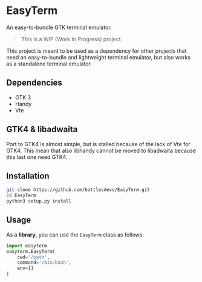 # EasyTerm
An easy-to-bundle GTK terminal emulator.

> This is a WIP (Work In Progress) project.

This project is meant to be used as a dependency for other projects that
need an easy-to-bundle and lightweight terminal emulator, but also
works as a standalone terminal emulator.

## Dependencies
- GTK 3
- Handy
- Vte

## GTK4 & libadwaita
Port to GTK4 is almost simple, but is stalled because of the lack of
Vte for GTK4. This mean that also libhandy cannot be moved to libadwaita
because this last one need GTK4.

## Installation
```bash
git clone https://github.com/bottlesdevs/EasyTerm.git
cd EasyTerm
python3 setup.py install
```

## Usage
As a **library**, you can use the `EasyTerm` class as follows:
```python
import easyterm
easyterm.EasyTerm(
    cwd='/path',
    command='/bin/bash',
    env=[]
)
```
